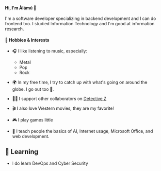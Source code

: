 #### Hi, I'm Àlámú 👋

I'm a software developer specializing in backend development and I can do frontend too.
I studied Information Technology and I'm good at information research.

#### 🎵 Hobbies & Interests

- 🎧 I like listening to music, especially:
  - Metal
  - Pop
  - Rock

- 🌍 In my free time, I try to catch up with what's going on around the globe. I go out too 🙂.
- 🕵️‍♂️ I support other collaborators on [Detective Z](https://github.com/aalamu/detective-z)
- 🎬 I also love Western movies, they are my favorite!
- 🎮 I play games little
- 🤖 I teach people the basics of AI, Internet usage, Microsoft Office, and web development.

## 🌱 Learning 
- I do learn DevOps and Cyber Security
